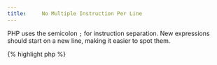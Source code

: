 ```yaml
---
title:     No Multiple Instruction Per Line
---
```


PHP uses the semicolon `;` for instruction separation. New expressions should start on a new line, making it easier to spot them.

{% highlight php %}
<?php
class x {
	const a = 1;
	const b = 2;
	const c = 3;
}

{% endhighlight %}


PHP also allows merging several operations in one, when they share some common meaning or operator.

{% highlight php %}
<?php
class x {
	const a = 1, b = 2, c = 3;
}

{% endhighlight %}


However, lining up several instructions on the same line will break the readability of the code, and make it harder to spot special situations. 

{% highlight php %}
<?php
switch ($x) {
	case 'a' : $a = 1; break 1;
	case 'b' : $a = 2; // fall throw
	case 'c' : $a = 3; break 1;
	case 'd' : 
		$a = 4; 
		$b = 5; break 1; 
	default : 
}

{% endhighlight %}


It is recommended to make sure there is only one instruction per line, or use the merged version of the instruction. 


### Rule Details

This code is considered a warning: 

{% highlight php %}
<?php
$a = 'a'; $a .= 'bc'; $a .= 'c';


if ($a == 0) {if ($b) {$c ^= $d; $e ^= $f;} else {$g = $h; $i = $j; $k = $l; $m = $n;}}

{% endhighlight %}{: .warning }


This code is considered valid: 

{% highlight php %}
<?php
class x {
	const a = 1;
	const b = 2;
	const c = 3;
}

class x {
	const a = 1, b = 2, c = 3;
}

{% endhighlight %}{: .good }


{% highlight php %}
<?php
$a = 'a';
$a .= $bc;
$a .= 'c';

// or

$a = 'a' . $bc . 'c';

{% endhighlight %}{: .good }


{% highlight php %}
<?php
if ($a == 0) {
	if ($b) {
		$c ^= $d; 
		$e ^= $f;
	} else {
		$g = $h; 
		$i = $j; 
		$k = $l; 
		$m = $n;
	}
}

{% endhighlight %}{: .good }


